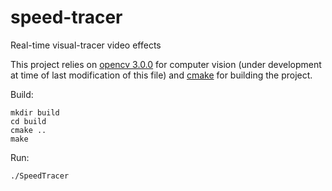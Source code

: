 speed-tracer
============

Real-time visual-tracer video effects

This project relies on [opencv 3.0.0](http://docs.opencv.org/trunk/doc/tutorials/introduction/table_of_content_introduction/table_of_content_introduction.html#table-of-content-introduction) for computer vision (under development at time of last modification of this file) and [cmake](http://www.cmake.org/) for building the project.

Build:

    mkdir build
    cd build
    cmake ..
    make

Run:

    ./SpeedTracer

